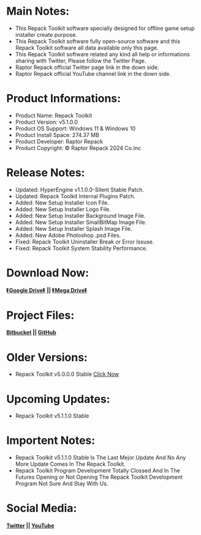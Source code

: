 # Main Notes:
- This Repack Toolkit software specially designed for offline game setup installer create purpose.
- This Repack Toolkit software fully open-source software and this Repack Toolkit software all data available only this page.
- This Repack Toolkit software related any kind all help or informations sharing with Twitter, Please follow the Twitter Page.
- Raptor Repack official Twitter page link in the down side.
- Raptor Repack official YouTube channel link in the down side.

# Product Informations:
- Product Name: Repack Toolkit
- Product Version: v5.1.0.0
- Product OS Support: Windows 11 & Windows 10
- Product Install Space: 274.37 MB
- Product Developer: Raptor Repack
- Product Copyright: © Raptor Repack 2024 Co.Inc

# Release Notes:
- Updated: HyperEngine v1.1.0.0-Silent Stable Patch.
- Updated: Repack Toolkit Internal Plugins Patch.
- Added: New Setup Installer Icon File.
- Added: New Setup Installer Logo File.
- Added: New Setup Installer Background Image File.
- Added: New Setup Installer SmallBitMap Image File.
- Added: New Setup Installer Splash Image File.
- Added: New Adobe Photoshop .psd Files.
- Fixed: Repack Toolkit Uninstaller Break or Error Issuse.
- Fixed: Repack Toolkit System Stability Performance.

# Download Now:
#### [⏬Google Drive⏬](https://drive.usercontent.google.com/download?id=1-HO9ogma7qCNYhjR_hHvbUzNEwt9_j37&export=download&authuser=0&confirm=t&uuid=29feb423-4670-4b1a-905d-67c9e826bf28&at=APZUnTXyTcLRLlgDKVqKpjK0U3V7:1723766418362) || [⏬Mega Drive⏬](https://mega.nz/file/4SdAlCxK#OC9RLB8W1SpPr75DnnQvq_NnDrI42Cr9awUaao4G3R4)

# Project Files:
#### [Bitbucket](https://bitbucket.org/raptor_repack/repacktoolkit/src/RepackToolkit) || [GitHub](https://github.com/RaptorRepackHub/RepackToolkit)

# Older Versions:
- Repack Toolkit v5.0.0.0 Stable [Click Now](https://drive.usercontent.google.com/download?id=11nKfTqs70CAamW5n7sFoIYYoOOOrSMRj&export=download&authuser=0&confirm=t&uuid=84ffbc32-2352-4e4e-9d1b-a44204f1f963&at=APZUnTUV4Kr5lfBhwdu9jOYn1uAq:1720871438728)

# Upcoming Updates:
- Repack Toolkit v5.1.1.0 Stable

# Importent Notes:
- Repack Toolkit v5.1.1.0 Stable Is The Last Mejor Update And No Any More Update Comes In The Repack Toolkit.
- Repack Toolkit Program Development Totally Clossed And In The Futures Opening or Not Opening The Repack Toolkit Development Program Not Sure And Stay With Us.

# Social Media:
#### [Twitter](https://www.x.com/RaptorRepack) || [YouTube](https://www.youtube.com/@RaptorRepack)
